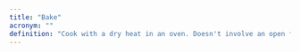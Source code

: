 ```yaml
---
title: "Bake"
acronym: ""
definition: "Cook with a dry heat in an oven. Doesn't involve an open flame."
---
```

